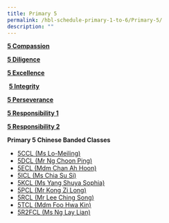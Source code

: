 ```yaml
---
title: Primary 5
permalink: /hbl-schedule-primary-1-to-6/Primary-5/
description: ""
---
```

[**5 Compassion**](https://docs.google.com/spreadsheets/d/14tzwVNNiOAm59rHeJhCA4NU1SeEC_GUn3LZuiW6tO6s/edit#gid=1544854391)

[**5 Diligence**](https://docs.google.com/spreadsheets/d/1IutvN7Q5GdeXKvAQCxq_lhfbxMFehZSomjzsxz5FM-Q/edit#gid=1544854391)

[**5 Excellence**](https://docs.google.com/spreadsheets/d/1RUIU1y7VMThZJEs6OE8ALX9o2RDee2J_8LYuKRwElAM/edit#gid=1544854391)

 **[5 Integrity](https://docs.google.com/spreadsheets/d/15ufMA4yt7arTRgzswfS2fID0RtMhguwGtdU8N-myyug/edit?usp=drive_web&ouid=113883422860190114713)**

[**5 Perseverance**](https://docs.google.com/spreadsheets/d/18Ska7bvqAEpBE2SFTAxUVVPUTMeCIj8a1kNwBHR94zA/edit?usp=drive_web&ouid=113883422860190114713)

[**5 Responsibility 1**](https://docs.google.com/spreadsheets/d/1BmBiv8cEuwmVev0Csl88OAMrKkcKbcb3Q56Nq9KCWkI/edit)

**[5 Responsibility 2](https://docs.google.com/spreadsheets/d/19Uzib_zot_5zVWspHhX9Hn0VIattfih0gmUDFUbo60w/edit?usp=drive_web&ouid=113883422860190114713)**

**Primary 5 Chinese Banded Classes**

*   [5CCL (Ms Lo-Meiling)](https://docs.google.com/spreadsheets/d/1By-fKP4Ubgx8WfBwXVVYXtnjDjb3AObB0UtXPmopJiw/edit?usp=sharing)
*   [5DCL (Mr Ng Choon Ping)](https://docs.google.com/spreadsheets/d/1jbP-I52jhCawEIkfdLXNjbufxammy2FWbHl889aaYyo/edit?usp=sharing)
*   [5ECL (Mdm Chan Ah Hoon)](https://docs.google.com/spreadsheets/d/1gMCfQF0LmEcij0ma5kbCDrCNgMsv68UzWUsDtHGX0eY/edit?usp=sharing)
*   [5ICL (Ms Chia Su Si)](https://docs.google.com/spreadsheets/d/1bJ65JzgNlDlU2DiRuigElxREuAs1goBKYo7cn6QwmI8/edit?usp=sharing)
*   [5KCL (Ms Yang Shuya Sophia)](https://docs.google.com/spreadsheets/d/187TRs5yUt1uhQMiHpnOSmu6TsGJm8bX69ddOG_kwI7I/edit?usp=sharing)
*   [5PCL (Mr Kong Zi Long)](https://docs.google.com/spreadsheets/d/1W0XYn35oCE6__-oJGm3Qul-qWucgNlPFkD9TNb9HQYU/edit?usp=sharing)
*   [5RCL (Mr Lee Ching Song)](https://docs.google.com/spreadsheets/d/165ySHOjRa8VB3ssX56WEw0nrvs8h-lTNhC5rXv72VmI/edit?usp=sharing)
*   [5TCL (Mdm Foo Hwa Kin)](https://docs.google.com/spreadsheets/d/1jPc0zE4UrB7uwT3tEcZEF8NJ3YNfG8l-Ww-uz2UWKhs/edit?usp=sharing)
*   [5R2FCL (Ms Ng Lay Lian)](https://docs.google.com/spreadsheets/d/1zB-l3ZCCQLEAS7RqV1GrriL8O59e6Sd_RnjdtVrttXU/edit?usp=sharing)